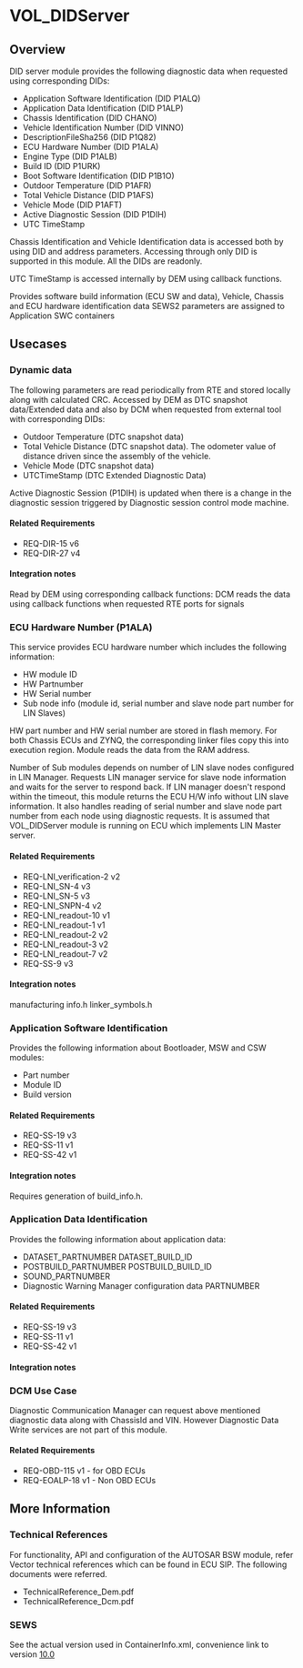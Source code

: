 # VOL_DIDServer

## Overview

DID server module provides the following diagnostic data when requested using corresponding DIDs: 

* Application Software Identification (DID P1ALQ)
* Application Data Identification (DID P1ALP)
* Chassis Identification (DID CHANO)
* Vehicle Identification Number (DID VINNO)
* DescriptionFileSha256 (DID P1Q82)
* ECU Hardware Number (DID P1ALA)
* Engine Type (DID P1ALB)
* Build ID (DID P1URK)
* Boot Software Identification (DID P1B1O)
* Outdoor Temperature (DID P1AFR)
* Total Vehicle Distance (DID P1AFS)
* Vehicle Mode (DID P1AFT)
* Active Diagnostic Session (DID P1DIH)
* UTC TimeStamp

Chassis Identification and Vehicle Identification data is accessed both by using DID and address parameters.
Accessing through only DID is supported in this module. All the DIDs are readonly.

UTC TimeStamp is accessed internally by DEM using callback functions.

Provides software build information (ECU SW and data), Vehicle, Chassis and ECU hardware identification data
SEWS2 parameters are assigned to Application SWC containers
## Usecases

### Dynamic data

The following parameters are read periodically from RTE and stored locally along with calculated CRC.
Accessed by DEM as DTC snapshot data/Extended data and also by DCM when requested from external tool with corresponding DIDs:

*   Outdoor Temperature (DTC snapshot data)
*   Total Vehicle Distance (DTC snapshot data). The odometer value of distance
    driven since the assembly of the vehicle.
*   Vehicle Mode (DTC snapshot data)
*   UTCTimeStamp (DTC Extended Diagnostic Data)

Active Diagnostic Session (P1DIH) is updated when there is a change in the diagnostic session triggered by Diagnostic session control mode machine.

#### Related Requirements

* REQ-DIR-15 v6
* REQ-DIR-27 v4

#### Integration notes

Read by DEM using corresponding callback functions:
DCM reads the data using callback functions when requested
RTE ports for signals

### ECU Hardware Number (P1ALA)

This service provides ECU hardware number which includes the following information:
* HW module ID
* HW Partnumber
* HW Serial number
* Sub node info (module id, serial number and slave node part number for LIN Slaves)

HW part number and HW serial number are stored in flash memory.
For both Chassis ECUs and ZYNQ, the corresponding linker files copy this into execution region.
Module reads the data from the RAM address. 

Number of Sub modules depends on number of LIN slave nodes configured in LIN Manager.
Requests LIN manager service for slave node information and waits for the server to respond back.
If LIN manager doesn't respond within the timeout, this module returns the ECU H/W info without LIN slave information.
It also handles reading of serial number
and slave node part number from each node using diagnostic requests.
It is assumed that VOL_DIDServer module is running on ECU which implements LIN Master server.

#### Related Requirements

* REQ-LNI_verification-2 v2
* REQ-LNI_SN-4 v3
* REQ-LNI_SN-5 v3
* REQ-LNI_SNPN-4 v2
* REQ-LNI_readout-10 v1
* REQ-LNI_readout-1 v1
* REQ-LNI_readout-2 v2
* REQ-LNI_readout-3 v2
* REQ-LNI_readout-7 v2
* REQ-SS-9 v3

#### Integration notes

manufacturing info.h
linker_symbols.h

### Application Software Identification 

Provides the following information about Bootloader, MSW and CSW modules:
* Part number
* Module ID
* Build version

#### Related Requirements

* REQ-SS-19 v3
* REQ-SS-11 v1
* REQ-SS-42 v1

#### Integration notes

Requires generation of build_info.h.

### Application Data Identification

Provides the following information about application data:
* DATASET_PARTNUMBER DATASET_BUILD_ID
* POSTBUILD_PARTNUMBER POSTBUILD_BUILD_ID
* SOUND_PARTNUMBER
* Diagnostic Warning Manager configuration data PARTNUMBER

#### Related Requirements
* REQ-SS-19 v3
* REQ-SS-11 v1
* REQ-SS-42 v1

#### Integration notes

### DCM Use Case  
Diagnostic Communication Manager can request above mentioned diagnostic data along with ChassisId and VIN. 
However Diagnostic Data Write services are not part of this module.

#### Related Requirements
* REQ-OBD-115 v1 - for OBD ECUs
* REQ-EOALP-18 v1 - Non OBD ECUs

## More Information

### Technical References
For functionality, API and configuration of the AUTOSAR BSW module, refer Vector technical references which can be found in ECU SIP. The following documents were referred.

* TechnicalReference_Dem.pdf
* TechnicalReference_Dcm.pdf

### SEWS

See the actual version used in ContainerInfo.xml, convenience link to version [10.0](https://sews.volvo.net/Sews2/ViewData/ViewContainerData.aspx?ContainerId=27734)
